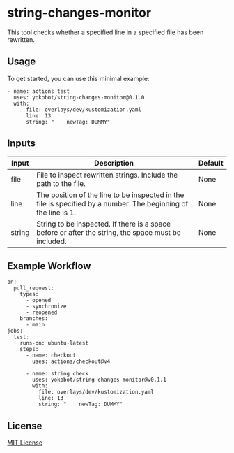 # string-changes-monitor

This tool checks whether a specified line in a specified file has been rewritten.

## Usage

To get started, you can use this minimal example:

```
- name: actions test
  uses: yokobot/string-changes-monitor@0.1.0
  with:
      file: overlays/dev/kustomization.yaml
      line: 13
      string: "    newTag: DUMMY"
```

## Inputs

| Input| Description | Default |
| ------------- | ------------- | ------------- |
| file | File to inspect rewritten strings. Include the path to the file. | None |
| line | The position of the line to be inspected in the file is specified by a number. The beginning of the line is 1. | None |
| string | String to be inspected. If there is a space before or after the string, the space must be included. | None |

## Example Workflow

```
on:
  pull_request:
    types:
      - opened
      - synchronize
      - reopened
    branches:
      - main
jobs:
  test:
    runs-on: ubuntu-latest
    steps:
      - name: checkout
        uses: actions/checkout@v4

      - name: string check
        uses: yokobot/string-changes-monitor@v0.1.1
        with:
          file: overlays/dev/kustomization.yaml
          line: 13
          string: "    newTag: DUMMY"
```

## License

[MIT License](https://github.com/yokobot/string-changes-monitor/blob/main/LICENSE)
